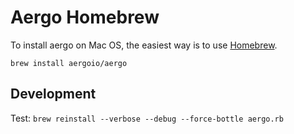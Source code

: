 # Aergo Homebrew

To install aergo on Mac OS, the easiest way is to use [Homebrew](https://brew.sh/).

    brew install aergoio/aergo

## Development

Test: `brew reinstall --verbose --debug --force-bottle aergo.rb`